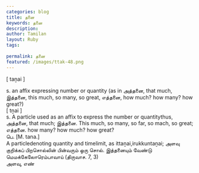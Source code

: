 ```yaml
---
categories: blog
title: தனை
keywords: தனை
description: 
author: Tamilan
layout: Ruby
tags: 
 
permalink: தனை
featured: /images/ttak-48.png
---
```

  
[ taṉai ]  
  
s. an affix expressing number or quantity (as in அத்தனை, that much, இத்தனை, this much, so many, so great, எத்தனை, how much? how many? how great?)  
[ tṉai ]  
s. A particle used as an affix to express the number or quantitythus, அத்தனை, that much; இத்தனை. This much, so many, so far, so mach, so great; எத்தனை. how many? how much? how great?  
பெ. [M. tana.]  
A particledenoting quantity and timelimit, as ittaṉai,irukkuntaṉai; அளவு குறிக்கப் பிறசொல்லின் பின்வரும் ஒரு சொல். இத்தனையும் வேண்டு மெமக்கேலோரெம்பாவாய் (திருவாச. 7, 3)  
அளவு, எண்